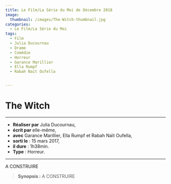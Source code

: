 ```yaml
---
title: Le Film/La Série du Moi de Décembre 2018
image: 
  thumbnail: /images/The-Witch-thumbnail.jpg
categories:
  - Le Film/La Série du Moi
tags:
  - Film
  - Julia Ducournau
  - Drame
  - Comédie
  - Horreur
  - Garance Marillier
  - Ella Rumpf
  - Rabah Naït Oufella


---
```


# The Witch

---

- **Réaliser par** Julia Ducournau,
- **écrit par** elle-même,
- **avec** Garance Marillier, Ella Rumpf et Rabah Naït Oufella,
- **sorti le** : 15 mars 2017,
- **il dure** : 1h38min.
- **Type** :  Horreur.

---

A CONSTRUIRE

> **Synopsis :** A CONSTRUIRE

 
